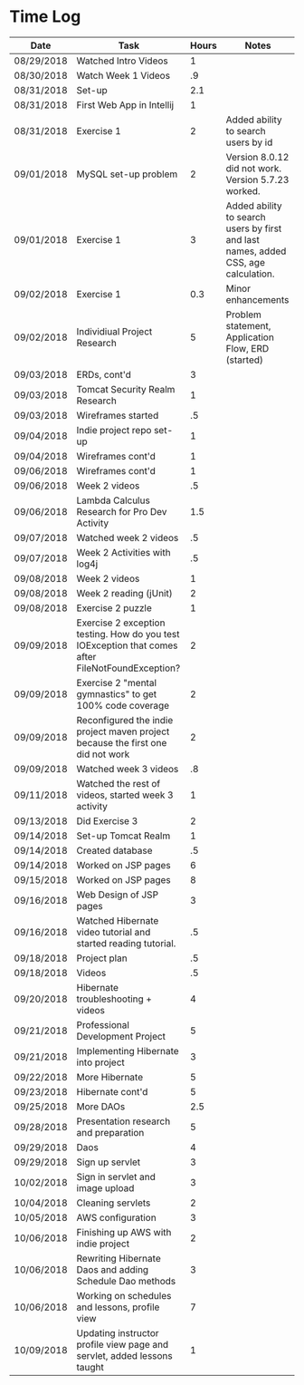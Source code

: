 # Time Log

| Date | Task | Hours | Notes|
|------|------|-------|------|
|08/29/2018|Watched Intro Videos|1|
|08/30/2018|Watch Week 1 Videos|.9|
|08/31/2018|Set-up|2.1
|08/31/2018|First Web App in Intellij|1|
|08/31/2018|Exercise 1|2|Added ability to search users by id|
|09/01/2018|MySQL set-up problem|2|Version 8.0.12 did not work. Version 5.7.23 worked.|
|09/01/2018|Exercise 1|3| Added ability to search users by first and last names, added CSS, age calculation.|
|09/02/2018|Exercise 1|0.3|Minor enhancements|
|09/02/2018|Individiual Project Research|5|Problem statement, Application Flow, ERD (started)|
|09/03/2018|ERDs, cont'd|3|
|09/03/2018|Tomcat Security Realm Research|1|
|09/03/2018|Wireframes started|.5|
|09/04/2018|Indie project repo set-up|1|
|09/04/2018|Wireframes cont'd|1|
|09/06/2018|Wireframes cont'd|1|
|09/06/2018|Week 2 videos|.5|
|09/06/2018|Lambda Calculus Research for Pro Dev Activity|1.5|
|09/07/2018|Watched week 2 videos|.5|
|09/07/2018|Week 2 Activities with log4j |.5|
|09/08/2018|Week 2 videos |1|
|09/08/2018|Week 2 reading (jUnit) |2|
|09/08/2018|Exercise 2 puzzle |1|
|09/09/2018|Exercise 2 exception testing. How do you test IOException that comes after FileNotFoundException?|2|
|09/09/2018|Exercise 2 "mental gymnastics" to get 100% code coverage|2|
|09/09/2018|Reconfigured the indie project maven project because the first one did not work|2|
|09/09/2018|Watched week 3 videos|.8|
|09/11/2018|Watched the rest of videos, started week 3 activity|1|
|09/13/2018|Did Exercise 3 |2|
|09/14/2018|Set-up Tomcat Realm |1|
|09/14/2018|Created database |.5|
|09/14/2018|Worked on JSP pages |6|
|09/15/2018|Worked on JSP pages |8|
|09/16/2018|Web Design of JSP pages |3|
|09/16/2018|Watched Hibernate video tutorial and started reading tutorial. |.5|
|09/18/2018|Project plan |.5|
|09/18/2018|Videos |.5|
|09/20/2018|Hibernate troubleshooting + videos |4|
|09/21/2018|Professional Development Project |5|
|09/21/2018|Implementing Hibernate into project |3|
|09/22/2018|More Hibernate |5|
|09/23/2018|Hibernate cont'd |5|
|09/25/2018|More DAOs |2.5|
|09/28/2018|Presentation research and preparation |5|
|09/29/2018|Daos |4|
|09/29/2018|Sign up servlet |3|
|10/02/2018|Sign in servlet and image upload |3|
|10/04/2018|Cleaning servlets |2|
|10/05/2018|AWS configuration |3|
|10/06/2018|Finishing up AWS with indie project |2|
|10/06/2018|Rewriting Hibernate Daos and adding Schedule Dao methods |3|
|10/06/2018|Working on schedules and lessons, profile view |7|
|10/09/2018|Updating instructor profile view page and servlet, added lessons taught |1|